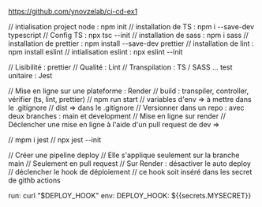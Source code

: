 https://github.com/ynovzelab/ci-cd-ex1

// intialisation project node : npm init
// installation de TS : npm i --save-dev typescript
// Config TS : npx tsc --init
// installation de sass : npm i sass
// installation de prettier : npm install --save-dev prettier
// installation de lint : npm install eslint 
// intialisation eslint : npx eslint --init

// Lisibilité : prettier 
// Qualité : Lint
// Transpilation : TS / SASS
... test unitaire : Jest

// Mise en ligne sur une plateforme : Render 
// build : transpiler, controller, vérifier (ts, lint, prettier)
// npm run start 
// variables d'env => à mettre dans le .gitignore
// dist => dans le .gitignore
// Versionner dans un repo : avec deux branches : main et development
// Mise en ligne sur render 
// Déclencher une mise en ligne à l'aide d'un pull request de dev => 

// mpm i jest
// npx jest --init

// Créer une pipeline deploy
// Elle s'applique seulement sur la branche main 
// Seulement en pull request
// Sur Render : désactiver le auto deploy 
// déclencher le hook de déploiement
// ce hook soit inséré dans les secret de githb actions

run: curl "$DEPLOY_HOOK"
env: 
  DEPLOY_HOOK: ${{secrets.MYSECRET}}